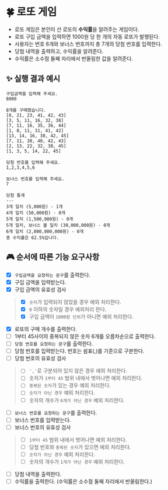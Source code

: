 # 🍀 로또 게임
- 로또 게임은 본인이 산 로또의 **수익률**을 알려주는 게임이다.
- 로또 구입 금액을 입력하면 1000원 당 한 개의 자동 로또가 발행된다.
- 사용자는 번호 6개와 보너스 번호까지 총 7개의 당첨 번호를 입력한다.
- 당첨 내역을 출력하고, 수익률을 알려준다.
- 수익률은 소수점 둘째 자리에서 반올림한 값을 알려준다.

## ✨ 실행 결과 예시
```
구입금액을 입력해 주세요.
8000

8개를 구매했습니다.
[8, 21, 23, 41, 42, 43]
[3, 5, 11, 16, 32, 38]
[7, 11, 16, 35, 36, 44]
[1, 8, 11, 31, 41, 42]
[13, 14, 16, 38, 42, 45]
[7, 11, 30, 40, 42, 43]
[2, 13, 22, 32, 38, 45]
[1, 3, 5, 14, 22, 45]

당첨 번호를 입력해 주세요.
1,2,3,4,5,6

보너스 번호를 입력해 주세요.
7

당첨 통계
---
3개 일치 (5,000원) - 1개
4개 일치 (50,000원) - 0개
5개 일치 (1,500,000원) - 0개
5개 일치, 보너스 볼 일치 (30,000,000원) - 0개
6개 일치 (2,000,000,000원) - 0개
총 수익률은 62.5%입니다.
```

## 🎮 순서에 따른 기능 요구사항
- [x] `구입금액을 요청하는 문구`를 출력한다.
- [x] 구입 금액을 입력받는다.
- [x] 구입 금액의 유효성 검사
> - [x] `숫자`가 입력되지 않았을 경우 예외 처리한다.
> - [x] `0` 이하의 숫자일 경우 예외처리 한다.
> - [x] 구입 금액이 `1000원 단위`가 아니면 예외 처리한다.
- [x] 로또의 구매 개수를 출력한다.
- [ ] 1부터 45사이의 중복되지 않은 숫자 6개를 오름차순으로 출력한다.
- [ ] `당첨 번호를 요청하는 문구`를 출력한다.
- [ ] 당첨 번호를 입력받는다. 번호는 쉼표(,)를 기준으로 구분한다.
- [ ] 당첨 번호의 유효성 검사
> - [ ] `','`로 구분되어 있지 않은 경우 예외 처리한다.
> - [ ] 숫자가 `1부터 45` 범위 내에서 벗어나면 예외 처리한다.
> - [ ] `중복된 숫자`가 있는 경우 예외 처리한다.
> - [ ] `숫자가 아닌 경우` 예외 처리한다.
> - [ ] 숫자의 개수가 `6개가 아닌 경우` 예외 처리한다.
- [ ] `보너스 번호를 요청하는 문구`를 출력한다.
- [ ] 보너스 번호를 입력받는다.
- [ ] 보너스 번호의 유효성 검사
> - [ ] `1부터 45` 범위 내에서 벗어나면 예외 처리한다.
> - [ ] 당첨 번호와 `중복된 숫자`가 있으면 예외 처리한다.
> - [ ] `숫자가 아닌 경우` 예외 처리한다.
> - [ ] 숫자의 개수가 `1개가 아닌 경우` 예외 처리한다.
- [ ] 당첨 내역을 출력한다.
- [ ] 수익률을 출력한다. (수익률은 소수점 둘째 자리에서 반올림한다.)